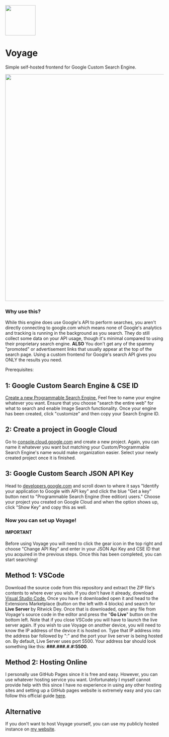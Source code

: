 <img src="https://bonnie39.github.io/img/bdev-makeshift-img-cdn/voyage-logo.webp" width="96" />

# Voyage

Simple self-hosted frontend for Google Custom Search Engine.

<div style="text-align:center" align="center">
    <img src="https://bonnie39.github.io/img/bdev-makeshift-img-cdn/voyage-preview.webp" width="720" />
</div>

### Why use this?

While this engine does use Google's API to perform searches, you aren't directly connecting to google.com which means none of Google's analytics and tracking is running in the background as you search. They do still collect some data on your API usage, though it's minimal compared to using their proprietary search engine. **ALSO** You don't get any of the spammy "promoted" or advertisement links that usually appear at the top of the search page. Using a custom frontend for Google's search API gives you ONLY the results you need.

Prerequisites:

## 1: Google Custom Search Engine & CSE ID

<a href="https://programmablesearchengine.google.com/controlpanel/create" target="_blank">Create a new Programmable Search Engine.</a>
Feel free to name your engine whatever you want. Ensure that you choose "search the entire web" for what to search and enable Image Search functionality.
Once your engine has been created, click "customize" and then copy your Search Engine ID.

## 2: Create a project in Google Cloud
Go to <a href="https://console.cloud.google.com/" target="_blank">console.cloud.google.com</a> and create a new project. Again, you can name it whatever you want but matching your Custom/Programmable Search Engine's name would make organization easier. Select your newly created project once it is finished.

## 3: Google Custom Search JSON API Key

Head to <a href="https://developers.google.com/custom-search/v1/introduction" target="_blank">developers.google.com</a> and scroll down to where it says "Identify your application to Google with API key" and click the blue "Get a key" button next to "Programmable Search Engine (free edition) users." Choose your project you created on Google Cloud and when the option shows up, click "Show Key" and copy this as well.

### Now you can set up Voyage!

#### **IMPORTANT**
Before using Voyage you will need to click the gear icon in the top right and choose "Change API Key" and enter in your JSON Api Key and CSE ID that you acquired in the previous steps. Once this has been completed, you can start searching!

## Method 1: VSCode

Download the source code from this repository and extract the ZIP file's contents to where ever you wish.
If you don't have it already, download <a href="https://code.visualstudio.com/" target="_blank">Visual Studio Code.</a> Once you have it downloaded open it and head to the Extensions Marketplace (button on the left with 4 blocks) and search for **Live Server** by Ritwick Dey. Once that is downloaded, open any file from Voyage's source code in the editor and press the "**Go Live**" button on the bottom left. Note that if you close VSCode you will have to launch the live server again. If you wish to use Voyage on another device, you will need to know the IP address of the device it is hosted on. Type that IP address into the address bar followed by ":" and the port your live server is being hosted on. By default, Live Server uses port 5500. Your address bar should look something like this: **###.###.#.#:5500**.

## Method 2: Hosting Online

I personally use GitHub Pages since it is free and easy. However, you can use whatever hosting service you want. Unfortunately I myself cannot provide help with this since I have no experience in using any other hosting sites and setting up a GitHub pages website is extremely easy and you can follow this official guide <a href="https://docs.github.com/en/pages/getting-started-with-github-pages/creating-a-github-pages-site" target="_blank">here</a>.

## Alternative

If you don't want to host Voyage yourself, you can use my publicly hosted instance on <a href="https://bonnie39.github.io/voyage" target="_blank">my website</a>.